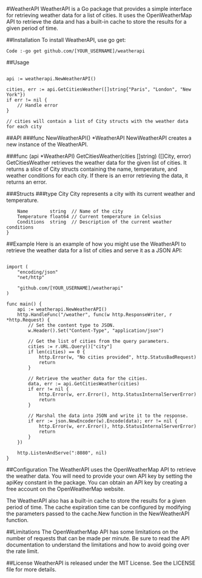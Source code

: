 #WeatherAPI
WeatherAPI is a Go package that provides a simple interface for retrieving weather data for a list of cities. It uses the OpenWeatherMap API to retrieve the data and has a built-in cache to store the results for a given period of time.

##Installation
To install WeatherAPI, use go get:

```Code :-go get github.com/[YOUR_USERNAME]/weatherapi```

##Usage
```import "github.com/[YOUR_USERNAME]/weatherapi"

api := weatherapi.NewWeatherAPI()

cities, err := api.GetCitiesWeather([]string{"Paris", "London", "New York"})
if err != nil {
	// Handle error
}

// cities will contain a list of City structs with the weather data for each city
```

##API
###func NewWeatherAPI() *WeatherAPI
NewWeatherAPI creates a new instance of the WeatherAPI.

###func (api *WeatherAPI) GetCitiesWeather(cities []string) ([]City, error)
GetCitiesWeather retrieves the weather data for the given list of cities. It returns a slice of City structs containing the name, temperature, and weather conditions for each city. If there is an error retrieving the data, it returns an error.

###Structs
###type City
City represents a city with its current weather and temperature.

```type City struct {
	Name        string  // Name of the city
	Temperature float64 // Current temperature in Celsius
	Conditions  string  // Description of the current weather conditions
}
```

##Example
Here is an example of how you might use the WeatherAPI to retrieve the weather data for a list of cities and serve it as a JSON API:

```package main

import (
	"encoding/json"
	"net/http"

	"github.com/[YOUR_USERNAME]/weatherapi"
)

func main() {
	api := weatherapi.NewWeatherAPI()
	http.HandleFunc("/weather", func(w http.ResponseWriter, r *http.Request) {
		// Set the content type to JSON.
		w.Header().Set("Content-Type", "application/json")

		// Get the list of cities from the query parameters.
		cities := r.URL.Query()["city"]
		if len(cities) == 0 {
			http.Error(w, "No cities provided", http.StatusBadRequest)
			return
		}

		// Retrieve the weather data for the cities.
		data, err := api.GetCitiesWeather(cities)
		if err != nil {
			http.Error(w, err.Error(), http.StatusInternalServerError)
			return
		}

		// Marshal the data into JSON and write it to the response.
		if err := json.NewEncoder(w).Encode(data); err != nil {
			http.Error(w, err.Error(), http.StatusInternalServerError)
			return
		}
	})

	http.ListenAndServe(":8080", nil)
}
```

##Configuration
The WeatherAPI uses the OpenWeatherMap API to retrieve the weather data. You will need to provide your own API key by setting the apiKey constant in the package. You can obtain an API key by creating a free account on the OpenWeatherMap website.

The WeatherAPI also has a built-in cache to store the results for a given period of time. The cache expiration time can be configured by modifying the parameters passed to the cache.New function in the NewWeatherAPI function.

##Limitations
The OpenWeatherMap API has some limitations on the number of requests that can be made per minute. Be sure to read the API documentation to understand the limitations and how to avoid going over the rate limit.

##License
WeatherAPI is released under the MIT License. See the LICENSE file for more details.
